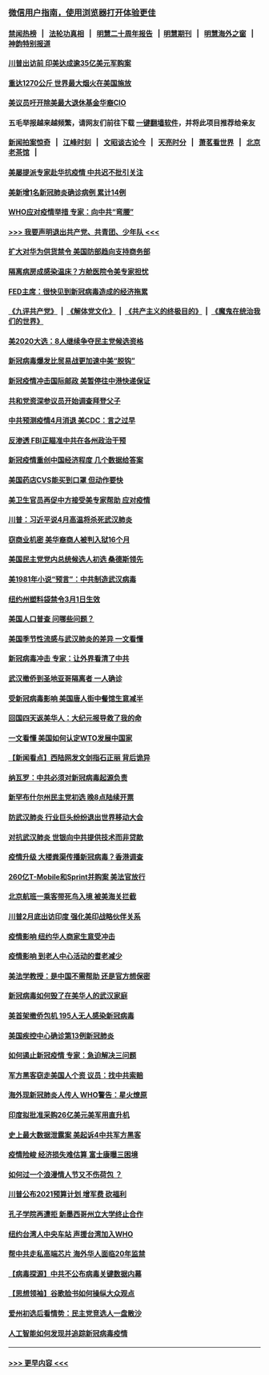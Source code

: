 ### [微信用户指南，使用浏览器打开体验更佳](https://github.com/gfw-breaker/banned-news1/blob/master/indexes/wechat-guide.md?t=0)
#### [禁闻热榜](热点新闻.md?t=0)  &nbsp;&nbsp;|&nbsp;&nbsp; [法轮功真相](https://github.com/gfw-breaker/truth/blob/master/README.md?t=0) &nbsp;&nbsp;|&nbsp;&nbsp; [明慧二十周年报告](https://github.com/gfw-breaker/mh-reports/blob/master/README.md?t=0) &nbsp;&nbsp;|&nbsp;&nbsp;[明慧期刊](https://github.com/gfw-breaker/mh-qikan) &nbsp;&nbsp;|&nbsp;&nbsp; [明慧海外之窗](https://github.com/gfw-breaker/mh-news/blob/master/README.md?t=0) &nbsp;&nbsp;|&nbsp;&nbsp; [神韵特别报道](https://github.com/gfw-breaker/mh-news/blob/master/shenyun.md?t=0)
#### [川普出访前 印美达成逾35亿美元军购案](../pages/nsc412/n11865444.md?t=02131644) 
#### [重达1270公斤 世界最大烟火在美国施放](../pages/nsc412/n11865198.md?t=02131644) 
#### [美议员吁开除美最大退休基金华裔CIO](../pages/nsc412/n11865230.md?t=02131644) 
#### 五毛举报越来越频繁，请网友们前往下载 [一键翻墙软件](https://github.com/gfw-breaker/ssr-accounts)，并将此项目推荐给亲友
#### [新闻拍案惊奇](https://github.com/gfw-breaker/banned-news1/blob/master/pages/link4.md) &nbsp;&nbsp;|&nbsp;&nbsp; [江峰时刻](https://github.com/gfw-breaker/banned-news1/blob/master/pages/link4.md) &nbsp;&nbsp;|&nbsp;&nbsp; [文昭谈古论今](https://github.com/gfw-breaker/banned-news1/blob/master/pages/link4.md) &nbsp;&nbsp;|&nbsp;&nbsp; [天亮时分](https://github.com/gfw-breaker/banned-news1/blob/master/pages/link4.md) &nbsp;&nbsp;|&nbsp;&nbsp; [萧茗看世界](https://github.com/gfw-breaker/banned-news1/blob/master/pages/link4.md) &nbsp;&nbsp;|&nbsp;&nbsp; [北京老茶馆](https://github.com/gfw-breaker/banned-news1/blob/master/pages/link4.md) &nbsp;&nbsp;|&nbsp;&nbsp; 
#### [美屡提派专家赴华抗疫情 中共迟不批引关注](../pages/nsc412/n11864719.md?t=02131644) 
#### [美新增1名新冠肺炎确诊病例 累计14例](../pages/nsc412/n11864893.md?t=02131644) 
#### [WHO应对疫情举措 专家：向中共“弯腰”](../pages/nsc412/n11864727.md?t=02131644) 
#### [>>> 我要声明退出共产党、共青团、少年队 <<<](https://github.com/begood0513/goodnews/blob/master/quit/letter.md) 
#### [扩大对华为供货禁令 美国防部趋向支持商务部](../pages/nsc412/n11864773.md?t=02131644) 
#### [隔离病房成感染温床？方舱医院令美专家担忧](../pages/nsc412/n11864575.md?t=02131644) 
#### [FED主席：很快见到新冠病毒造成的经济拖累](../pages/nsc412/n11864507.md?t=02131644) 
#### [《九评共产党》](https://github.com/begood0513/9ping.md/blob/master/README.md) &nbsp;|&nbsp; [《解体党文化》](../../../../jtdwh.md/blob/master/README.md)  &nbsp;|&nbsp; [《共产主义的终极目的》](../../../../gczydzjmd.md/blob/master/README.md) &nbsp;|&nbsp; [《魔鬼在统治我们的世界》](../../../../mgztzwmdsj.md/blob/master/README.md) 
#### [美2020大选：8人继续争夺民主党候选资格](../pages/nsc412/n11864327.md?t=02131644) 
#### [新冠病毒爆发比贸易战更加速中美“脱钩”](../pages/nsc412/n11864470.md?t=02131644) 
#### [新冠疫情冲击国际邮政 美暂停往中港快递保证](../pages/nsc412/n11864207.md?t=02131644) 
#### [共和党资深参议员开始调查拜登父子](../pages/nsc412/n11863984.md?t=02131644) 
#### [中共预测疫情4月消退 美CDC：言之过早](../pages/nsc412/n11864310.md?t=02131644) 
#### [反渗透 FBI正瞄准中共在各州政治干预](../pages/nsc412/n11864300.md?t=02131644) 
#### [新冠疫情重创中国经济程度 几个数据给答案](../pages/nsc412/n11864203.md?t=02131644) 
#### [美国药店CVS能买到口罩 但动作要快](../pages/nsc412/n11862438.md?t=02131644) 
#### [美卫生官员再促中方接受美专家帮助 应对疫情](../pages/nsc412/n11864043.md?t=02131644) 
#### [川普：习近平说4月高温将杀死武汉肺炎](../pages/nsc412/n11860814.md?t=02131644) 
#### [窃商业机密 美华裔商人被判入狱16个月](../pages/nsc412/n11863911.md?t=02131644) 
#### [美国民主党党内总统候选人初选 桑德斯领先](../pages/nsc412/n11863475.md?t=02131644) 
#### [美1981年小说“预言”：中共制造武汉病毒](../pages/nsc412/n11863306.md?t=02131644) 
#### [纽约州塑料袋禁令3月1日生效](../pages/nsc412/n11862832.md?t=02131644) 
#### [美国人口普查  问哪些问题？](../pages/nsc412/n11862808.md?t=02131644) 
#### [美国季节性流感与武汉肺炎的差异 一文看懂](../pages/nsc412/n11862428.md?t=02131644) 
#### [新冠病毒冲击 专家：让外界看清了中共](../pages/nsc412/n11862280.md?t=02131644) 
#### [武汉撤侨到圣地亚哥隔离者 一人确诊](../pages/nsc412/n11862460.md?t=02131644) 
#### [受新冠病毒影响 美国唐人街中餐馆生意减半](../pages/nsc412/n11861940.md?t=02131644) 
#### [回国四天返美华人：大纪元报导救了我的命](../pages/nsc412/n11862181.md?t=02131644) 
#### [一文看懂 美国如何认定WTO发展中国家](../pages/nsc412/n11862051.md?t=02131644) 
#### [【新闻看点】西陆网发文剑指石正丽 背后诡异](../pages/nsc412/n11861792.md?t=02131644) 
#### [纳瓦罗：中共必须对新冠病毒起源负责](../pages/nsc412/n11861810.md?t=02131644) 
#### [新罕布什尔州民主党初选 晚8点陆续开票](../pages/nsc412/n11861872.md?t=02131644) 
#### [防武汉肺炎 行业巨头纷纷退出世界移动大会](../pages/nsc412/n11861795.md?t=02131644) 
#### [对抗武汉肺炎 世银向中共提供技术而非贷款](../pages/nsc412/n11861652.md?t=02131644) 
#### [疫情升级 大楼粪渠传播新冠病毒？香港调查](../pages/nsc412/n11861556.md?t=02131644) 
#### [260亿T-Mobile和Sprint并购案 美法官放行](../pages/nsc412/n11861511.md?t=02131644) 
#### [北京航班一乘客带死鸟入境 被美海关拦截](../pages/nsc412/n11861317.md?t=02131644) 
#### [川普2月底出访印度 强化美印战略伙伴关系](../pages/nsc412/n11860557.md?t=02131644) 
#### [疫情影响  纽约华人商家生意受冲击](../pages/nsc412/n11860284.md?t=02131644) 
#### [疫情影响  到老人中心活动的耆老减少](../pages/nsc412/n11860199.md?t=02131644) 
#### [美法学教授：是中国不需帮助 还是官方想保密](../pages/nsc412/n11859492.md?t=02131644) 
#### [新冠病毒如何毁了在美华人的武汉家庭](../pages/nsc412/n11859524.md?t=02131644) 
#### [美首架撤侨包机 195人无人感染新冠病毒](../pages/nsc412/n11859908.md?t=02131644) 
#### [美国疾控中心确诊第13例新冠肺炎](../pages/nsc412/n11859966.md?t=02131644) 
#### [如何遏止新冠疫情 专家：急迫解决三问题](../pages/nsc412/n11859685.md?t=02131644) 
#### [军方黑客窃走美国人个资 议员：找中共索赔](../pages/nsc412/n11859371.md?t=02131644) 
#### [海外现新冠肺炎人传人 WHO警告：星火燎原](../pages/nsc412/n11859252.md?t=02131644) 
#### [印度拟批准采购26亿美元美军用直升机](../pages/nsc412/n11859143.md?t=02131644) 
#### [史上最大数据泄露案 美起诉4中共军方黑客](../pages/nsc412/n11859115.md?t=02131644) 
#### [疫情险峻 经济损失难估算 富士康曝三困境](../pages/nsc412/n11859120.md?t=02131644) 
#### [如何过一个浪漫情人节又不伤荷包 ？](../pages/nsc412/n11858969.md?t=02131644) 
#### [川普公布2021预算计划 增军费 砍福利](../pages/nsc412/n11859012.md?t=02131644) 
#### [孔子学院再遭拒 新墨西哥州立大学终止合作](../pages/nsc412/n11858661.md?t=02131644) 
#### [纽约台湾人中央车站  声援台湾加入WHO](../pages/nsc412/n11857757.md?t=02131644) 
#### [帮中共走私高端芯片 海外华人面临20年监禁](../pages/nsc412/n11855016.md?t=02131644) 
#### [【病毒探源】中共不公布病毒关键数据内幕](../pages/nsc412/n11856584.md?t=02131644) 
#### [【思想领袖】谷歌脸书如何操纵大众观点](../pages/nsc412/n11680874.md?t=02131644) 
#### [爱州初选后看情势：民主党竞选人一盘散沙](../pages/nsc412/n11856557.md?t=02131644) 
#### [人工智能如何发现并追踪新冠病毒疫情](../pages/nsc412/n11856398.md?t=02131644) 

----
#### [ >>> 更早内容 <<< ](../indexes/nsc412-earlier.md)
